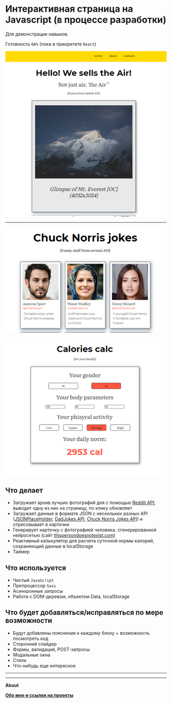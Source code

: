 # Интерактивная страница на Javascript (в процессе разработки)

Для демонстрации навыков.

Готовность `60%` (пока в приоритете `React`)

![](https://github.com/Areave/myDemonstratePage/blob/main/screen0.png)
___________________
![](https://github.com/Areave/myDemonstratePage/blob/main/screen.png)

![](https://github.com/Areave/myDemonstratePage/blob/main/screen2.png)
## Что делает

- Загружает архив лучших фотографий дня с помощью [Reddit API](https://www.reddit.com/dev/api/), выводит одну из них на страницу, по клику обновляет
- Загружает данные в формате JSON с нескольких разных API ([JSONPlaceHolder](https://jsonplaceholder.typicode.com), [DadJokes API](https://dadjokes.io), [Chuck Norris Jokes API](http://www.icndb.com)) и отрисовывает в карточки
- Генерирует карточку с фотографией человека. сгенерированной нейросетью (сайт [thispersondoesnotexist.com](https://thispersondoesnotexist.com))
- Реактивный калькулятор для расчета суточной нормы калорий, сохраняющий данные в localStorage
- Таймер


## Что используется
- Чистый `JavaScript`
- Препроцессор `Sass`
- Асинхронные запросы
- Работа с DOM-деревом, объектом Data, localStorage
## Что будет добавляться/исправляться по мере возможности
- Будут добавлены пояснения к каждому блоку + возможность посмотреть код
- Сторонний слайдер
- Формы, валидация, POST-запросы
- Модальные окна
- Стили
- Что-нибудь еще интересное



______________________
______________________

**About**



**[Обо мне и ссылки на проекты](https://github.com/Areave/about/blob/main/README.md)**